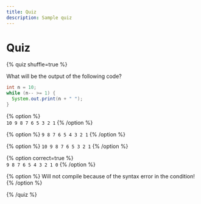 ```yaml
---
title: Quiz
description: Sample quiz
---
```


# Quiz

{% quiz shuffle=true %}  

What will be the output of the following code?

```java
int n = 10;
while (n-- >= 1) {
  System.out.print(n + " ");
}
```

{% option %}    
`10 9 8 7 6 5 3 2 1`
{% /option %}  

{% option %}
`9 8 7 6 5 4 3 2 1`
{% /option %}

{% option %}
`10 9 8 7 6 5 3 2 1`
{% /option %}

{% option correct=true %}  
`9 8 7 6 5 4 3 2 1 0`
{% /option %}

{% option %}
Will not compile because of the syntax error in the condition!
{% /option %}

{% /quiz %}